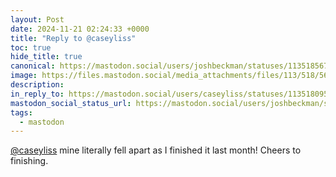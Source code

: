 ```yaml
---
layout: Post
date: 2024-11-21 02:24:33 +0000
title: "Reply to @caseyliss"
toc: true
hide_title: true
canonical: https://mastodon.social/users/joshbeckman/statuses/113518567350633005
image: https://files.mastodon.social/media_attachments/files/113/518/566/983/476/189/original/68236d92583cc864.jpeg
description: 
in_reply_to: https://mastodon.social/users/caseyliss/statuses/113518095490495437
mastodon_social_status_url: https://mastodon.social/users/joshbeckman/statuses/113518567350633005
tags:
  - mastodon
---
```


<p><span class="h-card" translate="no"><a href="https://mastodon.social/@caseyliss" class="u-url mention">@<span>caseyliss</span></a></span> mine literally fell apart as I finished it last month! Cheers to finishing.</p>
